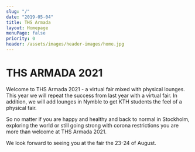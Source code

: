 ```yaml
---
slug: "/"
date: "2019-05-04"
title: THS Armada
layout: Homepage
menuPage: false
priority: 0
header: /assets/images/header-images/home.jpg
---
```


# THS ARMADA 2021
Welcome to THS Armada 2021 - a virtual fair mixed with physical lounges. 
This year we will repeat the success from last year with a virtual fair. In addition, we will add lounges in Nymble to get KTH students the feel of a physical fair. 

So no matter if you are happy and healthy and back to normal in Stockholm, exploring the world or still going strong with corona restrictions you are more than welcome at THS Armada 2021. 

We look forward to seeing you at the fair the 23-24 of August. 